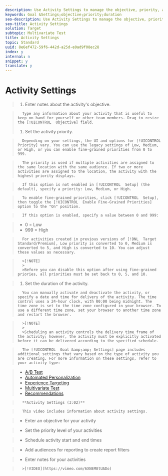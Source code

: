 ```yaml
---
description: Use Activity Settings to manage the objective, priority, and duration of your activities.
keywords: Goal &Settings;objective;priority;duration
seo-description: Use Activity Settings to manage the objective, priority, and duration of your activities.
seo-title: Activity Settings
solution: Target
subtopic: Multivariate Test
title: Activity Settings
topic: Standard
uuid: 8e6ef472-59f6-442d-a25d-e0ad9f08ec28
index: y
internal: n
snippet: y
translate: y
---
```


# Activity Settings


>1. Enter notes about the activity's objective.

>       Type any information about your activity that is useful to keep on hand for yourself or other team members. Drag to resize the [!UICONTROL  Objective] field. 
>1. Set the activity priority.

>       Depending on your settings, the UI and options for [!UICONTROL  Priority] vary. You can use the legacy settings of Low, Medium, or High, or you can enable fine-grained priorities from 0 to 999. 

>       The priority is used if multiple activities are assigned to the same location with the same audience. If two or more activities are assigned to the location, the activity with the highest priority displays. 

>       If this option is not enabled in [!UICONTROL  Setup] (the default), specify a priority: Low, Medium, or High. 

>       To enable fine-grained priorities, click [!UICONTROL  Setup], then toggle the [!UICONTROL  Enable Fine-Grained Priorities] option to the "On" position. 

>       If this option is enabled, specify a value between 0 and 999: 

>    
>    * 0 = Low
>    * 999 = High


>       For activities created in previous versions of [!DNL  Target Standard/Premium], Low priority is converted to 0, Medium is converted to 5, and High is converted to 10. You can adjust these values as necessary. 


>       >[!NOTE]
>       >
>       >Before you can disable this option after using fine-grained priories, all priorities must be set back to 0, 5, and 10.

>1. Set the duration of the activity.

>       You can manually activate and deactivate the activity, or specify a date and time for delivery of the activity. The time control uses a 24-hour clock, with 00:00 being midnight. The time zone is set to the time zone configured in your browser. To use a different time zone, set your browser to another time zone and restart the browser. 


>       >[!NOTE]
>       >
>       >Scheduling an activity controls the delivery time frame of the activity; however, the activity must be explicitly activated before it can be delivered according to the specified schedule.


>       The [!UICONTROL  Goal &amp;amp; Settings] page includes additional settings that vary based on the type of activity you are creating. For more information on these settings, refer to your activity type: 

>    
>    * [ A/B Test ](../c_activities/t_test_ab/t_test_create_ab/r_ab_goals_and_settings.md#reference_B25389FD6F3A4989801E740364B089CC)
>    * [ Automated Personalization ](../c_activities/t_automated_personalization/t_automated_personalization.md#task_8AAF837796D74CF893CA2F88BA1491C9)
>    * [ Experience Targeting ](../c_activities/t_experience_target/t_xt_create/r_xt_goals_and_settings.md#reference_B25389FD6F3A4989801E740364B089CC)
>    * [ Multivariate Test ](../c_activities/c_multivariate_testing/t_create_multivariate_test/r_goals_and_settings.md#reference_B25389FD6F3A4989801E740364B089CC)
>    * [ Recommendations ](../c_recommendations/t_create_recs_activity/r_recs_activity_settings.md#reference_3FDA8388CEEC4159949151C1829E2FBB)


>       **Activity Settings (3:02)** 

>       This video includes information about activity settings. 

>    
>    * Enter an objective for your activity 

>    * Set the priority level of your activities 

>    * Schedule activity start and end times 

>    * Add audiences for reporting to create report filters 

>    * Enter notes for your activities 



>       >[!VIDEO](https://vimeo.com/6XNEM8tUADo) 
